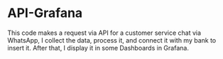 # API-Grafana
This code makes a request via API for a customer service chat via WhatsApp, I collect the data, process it, and connect it with my bank to insert it. After that, I display it in some Dashboards in Grafana.
